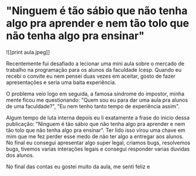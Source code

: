 # "Ninguem é tão sábio que não tenha algo pra aprender e nem tão tolo que não tenha algo pra ensinar"

![[print aula.jpeg]]

Recentemente fui desafiado a lecionar uma mini aula sobre o mercado de trabalho na programação para os alunos da faculdade Icesp. Quando eu recebi o convite eu nem pensei duas vezes em aceitar, gosto de fazer apresentações e seria uma baita experiência. 

O problema veio logo em seguida, a famosa sindrome do impostor, minha mente ficou me questionando: "Quem sou eu para dar uma aula pra alunos de uma faculdade?", "Eu nem tenho tanto tempo de experiência assim".

Algum tempo de luta interna depois eu li exatamente a frase do inicio dessa publicação: "Ninguem é tão sábio que não tenha algo pra aprender e nem tão tolo que não tenha algo pra ensinar". Ter lido isso virou uma chave em mim que me fez perder esse medo de não ter algo a entregar aos alunos. No final eu consegui apresentar algo super legal, criamos bugs, resolvemos bugs, tivemos varias interações legais e consegui responder varias duvidas dos alunos.

No final das contas eu gostei muito da aula, me senti feliz e